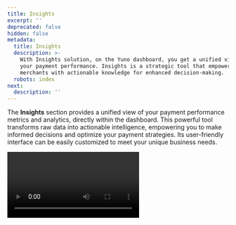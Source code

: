 ```yaml
---
title: Insights
excerpt: ''
deprecated: false
hidden: false
metadata:
  title: Insights
  description: >-
    With Insights solution, on the Yuno dashboard, you get a unified view of all
    your payment performance. Insights is a strategic tool that empowers
    merchants with actionable knowledge for enhanced decision-making.
  robots: index
next:
  description: ''
---
```

The **Insights** section provides a unified view of your payment performance metrics and analytics, directly within the dashboard. This powerful tool transforms raw data into actionable intelligence, empowering you to make informed decisions and optimize your payment strategies. Its user-friendly interface can be easily customized to meet your unique business needs.

<Video src="https://github.com/writechoiceorg/yuno-images/raw/main/Insights/insights_V3.mp4" />

## Understand your payment landscape

Gain complete understanding of your payment ecosystem through insightful analytics. Access all critical payment data from a centralized platform, including:

* Payment volumes
* Transaction types
* Payment methods
* Customer demographics

Using historical data, you can monitor payment performance trends over time, identify strengths, and pinpoint areas for optimization to continuously refine your payment strategies.

## Navigating Insights

Yuno Insights organizes your data into three distinct tabs, each providing a unique perspective:

* **Overview**: A high-level overview of your payent processing, including total payment volume, average ticket size, and conversion rate trends.
* **Volume**: Details on payment volume, refunds and chargebacks. Volume is divided by provider, payment method, country, and other relevant factors.
* **Conversion rate**: Performance metrics including approval rates, retry attempts, validation, and more. This screen is vital to track coversion rates, and therefore, payment success across your operation.

## Informed decision-making

The data presented within Yuno Insights is strategically organized around two core facets:

* Volume: Data aligned with business metrics to understand the overall flow and value of your transactions.
* Performance: Operational efficiency data to gauge the effectiveness and success rate of your payment processes.

Analyzing the available data from these two angles will allow you to easily extract valuable data, including:

* Overall and segmented conversion rates (by payment method and provider) to identify top-performing options.
* Detailed information on declined transactions, helping you understand and address reasons for non-conversion.
* Clear visibility into transaction volume trends, allowing you to track growth and identify fluctuations.

Empower your business choices by using Yuno Insights to determine the most effective payment methods and providers for your specific needs. Quickly identify anomalies and deviations from established patterns, enabling you to react proactively and optimize your payment ecosystem.

## Tailor and export Insights

The Insight section contains several options to filter, customize, and extract data based on your preferences:

* **Filters**: Use the **Add filters** button to segment the displayed information by card brand, currency, date range, and other criteria. This allows you to focus on specific data segments for targeted analysis.
* **Personalization**: Click **Customize** to control the reports you see and their arrangement. Drag and drop elements to reorder them according to your priorities, or click the trash bin icon to remove less relevant reports. Remember to click **Done** to save your personalized layout.
* **Set your charts**: Use the **Add chart** button to fine-tune visualizations displayed. After selecting this option, click the icon next to each report to toggle its visibility. Select **Apply** to confirm your chart selections.
* **Export as PDF**: The **Download** button allows you to export the current Insights page as a PDF file. This feature simplifies the process of sharing Yuno's valuable reports across your organization.